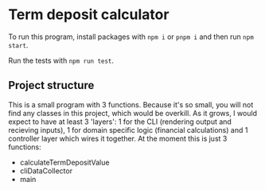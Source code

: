 # Term deposit calculator

To run this program, install packages with `npm i` or `pnpm i` and then run `npm start`.

Run the tests with `npm run test`.

## Project structure

This is a small program with 3 functions. Because it's so small, you will not find any classes in this project, which would be overkill. As it grows, I would expect to have at least 3 'layers': 1 for the CLI (rendering output and recieving inputs), 1 for domain specific logic (financial calculations) and 1 controller layer which wires it together. At the moment this is just 3 functions:

- calculateTermDepositValue
- cliDataCollector
- main
